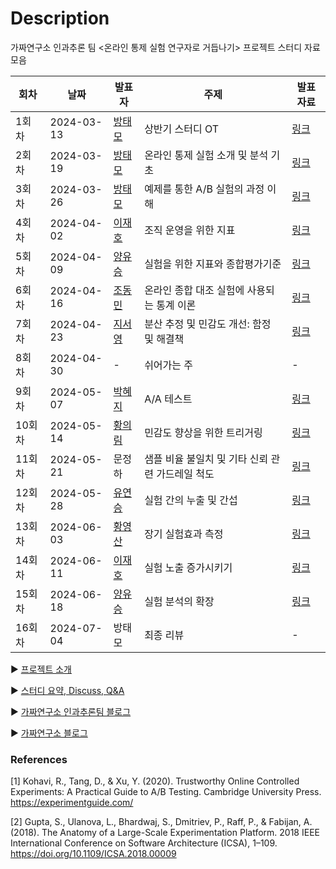 # Description

가짜연구소 인과추론 팀 <온라인 통제 실험 연구자로 거듭나기> 프로젝트 스터디 자료 모음


| 회차   | 날짜         | 발표자                                                                        | 주제                                                          | 발표 자료                                                                                                                                                                                                                                                                                                                                 |
| ---- | ---------- | -------------------------------------------------------------------------- | ----------------------------------------------------------- | ------------------------------------------------------------------------------------------------------------------------------------------------------------------------------------------------------------------------------------------------------------------------------------------------------------------------------------- |
| 1회차  | 2024-03-13 | [방태모](https://www.taemobang.com/)                                          | 상반기 스터디 OT                                                  | [링크](https://github.com/CausalInferenceLab/OCE-Materials/blob/main/%EB%B0%9C%ED%91%9C%20%EC%9E%90%EB%A3%8C/20240309_%EC%83%81%EB%B0%98%EA%B8%B0%EC%8A%A4%ED%84%B0%EB%94%94OT.pdf)                                                                                                                                                     |
| 2회차  | 2024-03-19 | [방태모](https://www.taemobang.com/)                                          | 온라인 통제 실험 소개 및 분석 기초                                        | [링크](https://github.com/CausalInferenceLab/OCE-Materials/blob/main/%EB%B0%9C%ED%91%9C%20%EC%9E%90%EB%A3%8C/20240319_%EC%98%A8%EB%9D%BC%EC%9D%B8%20%ED%86%B5%EC%A0%9C%20%EC%8B%A4%ED%97%98%20%EC%86%8C%EA%B0%9C%20%EB%B0%8F%20%EB%B6%84%EC%84%9D%20%EA%B8%B0%EC%B4%88.pdf)                                                             |
| 3회차  | 2024-03-26 | [방태모](https://www.taemobang.com/)                                          | 예제를 통한 A/B 실험의 과정 이해                                        | [링크](https://github.com/CausalInferenceLab/OCE-Materials/blob/main/%EB%B0%9C%ED%91%9C%20%EC%9E%90%EB%A3%8C/20240326_%EC%98%88%EC%A0%9C%EB%A5%BC%20%ED%86%B5%ED%95%9C%20AB%20%EC%8B%A4%ED%97%98%EC%9D%98%20%EA%B3%BC%EC%A0%95%20%EC%9D%B4%ED%95%B4.pdf)                                                                                |
| 4회차  | 2024-04-02 | [이재호](https://www.linkedin.com/in/jaeho-lee-834739138/)                    | 조직 운영을 위한 지표                                                | [링크](https://github.com/CausalInferenceLab/OCE-Materials/blob/main/%EB%B0%9C%ED%91%9C%20%EC%9E%90%EB%A3%8C/20240402_%EC%A1%B0%EC%A7%81%20%EC%9A%B4%EC%98%81%EC%9D%84%20%EC%9C%84%ED%95%9C%20%EC%A7%80%ED%91%9C.pdf)                                                                                                                   |
| 5회차  | 2024-04-09 | [양유승](https://www.linkedin.com/in/growthyooseung/)                         | 실험을 위한 지표와 종합평가기준                                           | [링크](https://github.com/CausalInferenceLab/OCE-Materials/blob/main/%EB%B0%9C%ED%91%9C%20%EC%9E%90%EB%A3%8C/20240409_%EC%8B%A4%ED%97%98%EC%9D%84%20%EC%9C%84%ED%95%9C%20%EC%A7%80%ED%91%9C%EC%99%80%20%EC%A2%85%ED%95%A9%ED%8F%89%EA%B0%80%EA%B8%B0%EC%A4%80.pdf)                                                                      |
| 6회차  | 2024-04-16 | [조동민](https://www.linkedin.com/in/giblesdeepmind/)                         | 온라인 종합 대조 실험에 사용되는 통계 이론                                    | [링크](https://github.com/CausalInferenceLab/OCE-Materials/blob/main/%EB%B0%9C%ED%91%9C%20%EC%9E%90%EB%A3%8C/20240416_%EC%98%A8%EB%9D%BC%EC%9D%B8%20%EC%A2%85%ED%95%A9%20%EB%8C%80%EC%A1%B0%20%EC%8B%A4%ED%97%98%EC%97%90%20%EC%82%AC%EC%9A%A9%EB%90%98%EB%8A%94%20%ED%86%B5%EA%B3%84%20%EC%9D%B4%EB%A1%A0.pdf)                         |
| 7회차  | 2024-04-23 | [지서영](https://www.linkedin.com/in/seoyoung-ji-300356280/)                  | 분산 추정 및 민감도 개선: 함정 및 해결책                                    | [링크](https://github.com/CausalInferenceLab/OCE-Materials/blob/main/%EB%B0%9C%ED%91%9C%20%EC%9E%90%EB%A3%8C/20240423_%EB%B6%84%EC%82%B0%20%EC%B6%94%EC%A0%95%20%EB%B0%8F%20%EB%AF%BC%EA%B0%90%EB%8F%84%20%EA%B0%9C%EC%84%A0.pdf)                                                                                                       |
| 8회차  | 2024-04-30 | -                                                                          | 쉬어가는 주                                                      | -                                                                                                                                                                                                                                                                                                                                     |
| 9회차  | 2024-05-07 | [박혜지](https://www.linkedin.com/in/%ED%98%9C%EC%A7%80-%EB%B0%95-bb9321204/) | A/A 테스트                                                     | [링크](https://github.com/CausalInferenceLab/OCE-Materials/blob/main/%EB%B0%9C%ED%91%9C%20%EC%9E%90%EB%A3%8C/20240507_A%3AA%20%ED%85%8C%EC%8A%A4%ED%8A%B8.pdf)                                                                                                                                                                          |
| 10회차 | 2024-05-14 | [황의림](https://www.linkedin.com/in/irene-hwang-557a821b4/)                  | 민감도 향상을 위한 트리거링                                             | [링크](https://github.com/CausalInferenceLab/OCE-Materials/blob/main/%EB%B0%9C%ED%91%9C%20%EC%9E%90%EB%A3%8C/20240514_%EB%AF%BC%EA%B0%90%EB%8F%84%20%ED%96%A5%EC%83%81%EC%9D%84%20%EC%9C%84%ED%95%9C%20%ED%8A%B8%EB%A6%AC%EA%B1%B0%EB%A7%81.pdf)                                                                                        |
| 11회차 | 2024-05-21 | 문정하                                                                        | 샘플 비율 불일치 및 기타 신뢰 관련 가드레일 척도 | [링크](https://github.com/CausalInferenceLab/OCE-Materials/blob/main/%EB%B0%9C%ED%91%9C%20%EC%9E%90%EB%A3%8C/20240521_%EC%83%98%ED%94%8C%20%EB%B9%84%EC%9C%A8%20%EB%B6%88%EC%9D%BC%EC%B9%98%20%EB%B0%8F%20%EA%B8%B0%ED%83%80%20%EC%8B%A0%EB%A2%B0%20%EA%B4%80%EB%A0%A8%20%EA%B0%80%EB%93%9C%EB%A0%88%EC%9D%BC%20%EC%B2%99%EB%8F%84.pdf) |
| 12회차 | 2024-05-28 | [유연승](https://www.linkedin.com/in/yeonseung-yoo-a4bb4b170/)                | 실험 간의 누출 및 간섭                                               | [링크](https://github.com/CausalInferenceLab/OCE-Materials/blob/main/%EB%B0%9C%ED%91%9C%20%EC%9E%90%EB%A3%8C/20240528_%EC%8B%A4%ED%97%98%EA%B0%84%EC%9D%98%20%EB%88%84%EC%B6%9C%20%EB%B0%8F%20%EA%B0%84%EC%84%AD.pdf)                                                                                                                   |
| 13회차 | 2024-06-03 | [황영산](https://www.linkedin.com/in/yeongsan-hwang-23a10826a/)               | 장기 실험효과 측정                                                  | [링크](https://github.com/CausalInferenceLab/OCE-Materials/blob/main/%EB%B0%9C%ED%91%9C%20%EC%9E%90%EB%A3%8C/20240603_%EC%9E%A5%EA%B8%B0%20%EC%8B%A4%ED%97%98%ED%9A%A8%EA%B3%BC%20%EC%B8%A1%EC%A0%95.pdf)                                                                                                                               |
| 14회차 | 2024-06-11 | [이재호](https://www.linkedin.com/in/jaeho-lee-834739138/)                    | 실험 노출 증가시키기                                                 | [링크](https://github.com/CausalInferenceLab/OCE-Materials/blob/main/%EB%B0%9C%ED%91%9C%20%EC%9E%90%EB%A3%8C/20240611_%EC%8B%A4%ED%97%98%20%EB%85%B8%EC%B6%9C%20%EC%A6%9D%EA%B0%80%EC%8B%9C%ED%82%A4%EA%B8%B0.pdf)                                                                                                                      |
| 15회차 | 2024-06-18 | [양유승](https://www.linkedin.com/in/growthyooseung/)                         | 실험 분석의 확장                                                   | [링크](https://github.com/CausalInferenceLab/OCE-Materials/blob/main/%EB%B0%9C%ED%91%9C%20%EC%9E%90%EB%A3%8C/20240618_%EC%8B%A4%ED%97%98%20%EB%B6%84%EC%84%9D%EC%9D%98%20%ED%99%95%EC%9E%A5.pdf)                                                                                                                                        |
| 16회차 | 2024-07-04 | 방태모                                                                        | 최종 리뷰                                                       | -                                                                                                                                                                                                                                                                                                                                     |

▶️ [프로젝트 소개](https://www.notion.so/chanrankim/6f637b9572f14c61b6ae84c2739ffc41?pvs=4)

▶️ [스터디 요약, Discuss, Q&A](https://github.com/CausalInferenceLab/OCE-Materials/issues?q=is%3Aissue+is%3Aclosed)

▶️ [가짜연구소 인과추론팀 블로그](https://causalinferencelab.github.io)

▶️ [가짜연구소 블로그](https://pseudolab.github.io/)

### References

[1] Kohavi, R., Tang, D., & Xu, Y. (2020). Trustworthy Online Controlled Experiments: A Practical Guide to A/B Testing. Cambridge University Press. https://experimentguide.com/

[2] Gupta, S., Ulanova, L., Bhardwaj, S., Dmitriev, P., Raff, P., & Fabijan, A. (2018). The Anatomy of a Large-Scale Experimentation Platform. 2018 IEEE International Conference on Software Architecture (ICSA), 1–109. https://doi.org/10.1109/ICSA.2018.00009
